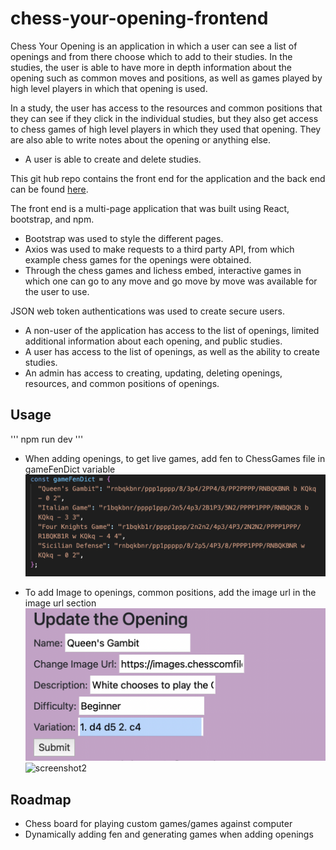 # chess-your-opening-frontend

Chess Your Opening is an application in which a user can see a list of openings and from there choose which to add to their studies. In the studies, the user is able to have more in depth information about the opening such as common moves and positions, as well as games played by high level players in which that opening is used.

In a study, the user has access to the resources and common positions that they can see if they click in the individual studies, but they also get access to chess games of high level players in which they used that opening. They are also able to write notes about the opening or anything else.

- A user is able to create and delete studies.

This git hub repo contains the front end for the application and the back end can be found [here](https://github.com/avrrodriguez/chess-your-opening).

The front end is a multi-page application that was built using React, bootstrap, and npm.

- Bootstrap was used to style the different pages.
- Axios was used to make requests to a third party API, from which example chess games for the openings were obtained.
- Through the chess games and lichess embed, interactive games in which one can go to any move and go move by move was available for the user to use.

JSON web token authentications was used to create secure users.

- A non-user of the application has access to the list of openings, limited additional information about each opening, and public studies.
- A user has access to the list of openings, as well as the ability to create studies.
- An admin has access to creating, updating, deleting openings, resources, and common positions of openings.

## Usage

'''
npm run dev
'''

- When adding openings, to get live games, add fen to ChessGames file in gameFenDict variable
  ![screenshot](gamefen_screenshot.png)

- To add Image to openings, common positions, add the image url in the image url section
  ![screenshot1](openingUpdate.png)
  ![screenshot2](resourceCreate.png)

## Roadmap

- Chess board for playing custom games/games against computer
- Dynamically adding fen and generating games when adding openings
